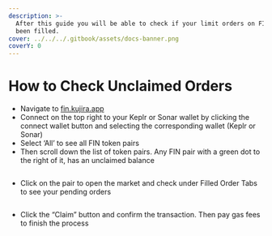 ```yaml
---
description: >-
  After this guide you will be able to check if your limit orders on FIN have
  been filled.
cover: ../../../.gitbook/assets/docs-banner.png
coverY: 0
---
```


# How to Check Unclaimed Orders

* Navigate to [fin.kujira.app](https://fin.kujira.app/)
* Connect on the top right to your Keplr or Sonar wallet by clicking the connect wallet button and selecting the corresponding wallet (Keplr or Sonar)
* Select ‘All’ to see all FIN token pairs
* Then scroll down the list of token pairs. Any FIN pair with a green dot to the right of it, has an unclaimed balance

<figure><img src="https://lh4.googleusercontent.com/E8sNVyfdvDcFKuR2dNBXqk9UOO6yU7GfXu6Ewn1hz3qTmocFvwM2C_xYcF6lAsFTRQ_iQk03zmw9mWcGy87aOLWyh3erhb-vCAcnxfvMDJ6jGOjq6VL2YcG2g6cJByntDBJq4TOBCHx24dQOlP500Lo" alt=""><figcaption></figcaption></figure>

* Click on the pair to open the market and check under Filled Order Tabs to see your pending orders

<figure><img src="https://lh3.googleusercontent.com/O0kVYTsnWgM1ETwlp8GgRd7jZXI2_XjUSYGgcRohEj51PsD0Se-CQId0_hxb6ozX1U4cf5p-GYGZ3YLL5EYFNcBJNozdat6kvAuqhK7lvmQgUFShE422tupfuAQ8PEbhcbfrYfMQ2NsaV7FFocPmHjo" alt=""><figcaption></figcaption></figure>

* Click the “Claim” button and confirm the transaction. Then pay gas fees to finish the process
